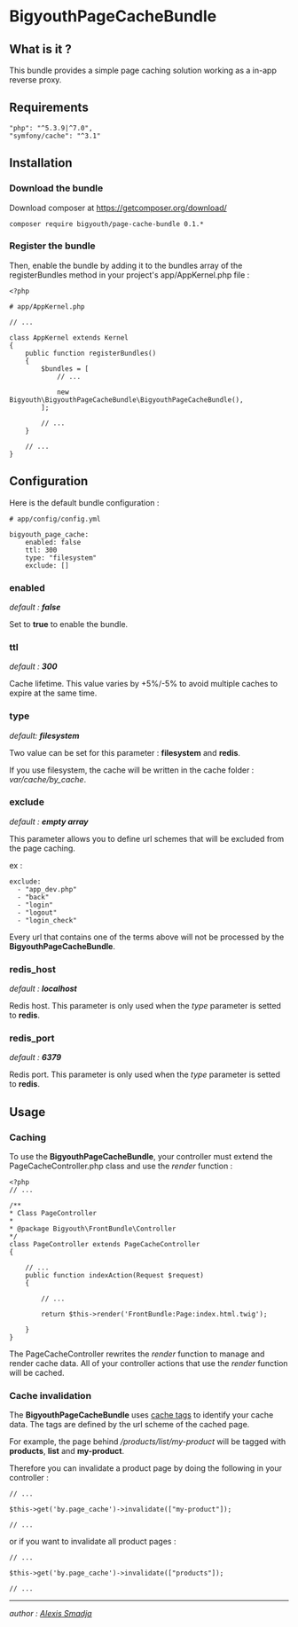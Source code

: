 
# BigyouthPageCacheBundle

## What is it ?

This bundle provides a simple page caching solution working as a in-app reverse proxy.

## Requirements

    "php": "^5.3.9|^7.0",
    "symfony/cache": "^3.1"
    
## Installation

### Download the bundle

Download composer at https://getcomposer.org/download/

    composer require bigyouth/page-cache-bundle 0.1.*

### Register the bundle

Then, enable the bundle by adding it to the bundles array of the registerBundles method in your project's app/AppKernel.php file :

    <?php
    
    # app/AppKernel.php
    
    // ...
    
    class AppKernel extends Kernel
    {
	    public function registerBundles()
		{
	        $bundles = [
	            // ...

	            new Bigyouth\BigyouthPageCacheBundle\BigyouthPageCacheBundle(),
	        ];

	        // ...
	    }

	    // ...
	}



## Configuration

Here is the default bundle configuration :

    # app/config/config.yml
   
    bigyouth_page_cache:
	    enabled: false
	    ttl: 300
	    type: "filesystem"
	    exclude: []

### enabled
*default : **false***

Set to **true** to enable the bundle.

### ttl
*default : **300***

Cache lifetime. This value varies by +5%/-5% to avoid multiple caches to expire at the same time.

### type
*default: **filesystem***

Two value can be set for this parameter : **filesystem** and **redis**.

If you use filesystem, the cache will be written in the cache folder : *var/cache/by_cache*.

### exclude
*default : **empty array***

This parameter allows you to define url schemes that will be excluded from the page caching.

ex : 

    exclude:
      - "app_dev.php"
      - "back"
      - "login"
      - "logout"
      - "login_check"

Every url that contains one of the terms above will not be processed by the **BigyouthPageCacheBundle**.

### redis_host
*default : **localhost***

Redis host. This parameter is only used when the *type* parameter is setted to **redis**.

### redis_port
*default : **6379***

Redis port. This parameter is only used when the *type* parameter is setted to **redis**.


## Usage

### Caching

To use the **BigyouthPageCacheBundle**, your controller must extend the PageCacheController.php class and use the *render* function :

    <?php
    // ...
    
    /**
    * Class PageController
    *
    * @package Bigyouth\FrontBundle\Controller
    */
	class PageController extends PageCacheController
	{
	  
	    // ...
	    public function indexAction(Request $request)
	    {

	        // ...

	        return $this->render('FrontBundle:Page:index.html.twig');

	    }
    }

The PageCacheController rewrites the *render* function to manage and render cache data. All of your controller actions that use the *render* function will be cached.

### Cache invalidation

The **BigyouthPageCacheBundle** uses [cache tags](https://symfony.com/blog/new-in-symfony-3-2-tagged-cache) to identify your cache data. The tags are defined by the url scheme of the cached page.

For example, the page behind */products/list/my-product* will be tagged with **products**, **list** and **my-product**.

Therefore you can invalidate a product page by doing the following in your controller :

    
	// ...
	
	$this->get('by.page_cache')->invalidate(["my-product"]);
	
	// ...


or if you want to invalidate all product pages :

    
	// ...
	
	$this->get('by.page_cache')->invalidate(["products"]);
	
	// ...
	
----------


*author : [Alexis Smadja](mailto:alexis.smadja@bigyouth.fr)*